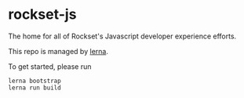 # rockset-js

The home for all of Rockset's Javascript developer experience efforts. 

This repo is managed by [lerna](https://github.com/lerna/lerna).

To get started, please run 

```
lerna bootstrap
lerna run build
```

